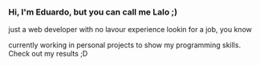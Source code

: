 ### Hi, I'm Eduardo, but you can call me Lalo ;)

just a web developer with no lavour experience lookin for a job, you know

currently working in personal projects to show my programming skills. Check out my results ;D
